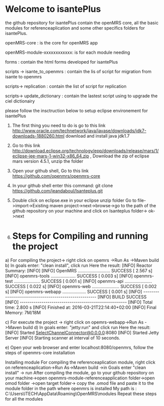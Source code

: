 # Welcome to isantePlus
the github repository for isantePlus contain the openMRS core, all the basic modules for referenceaplication and some other specifics folders for isantePlus.

openMRS-core : is the core for openMRS app

openMRS-module-xxxxxxxxxxxx: is for each module needing

forms : contain the html forms developed for isantePlus

scripts -> isante_to_openmrs : contain the lis of script for migration from isante to openmrs 

scripts-> replication : contain the list of script for replication 

scripts-> update_dictionary : contain the lastest script using to upgrade the ciel dictionairy 


please follow the insctruction below to setup eclipse environement for isantePlus 

1)	The first thing you need to do is go to this link http://www.oracle.com/technetwork/java/javase/downloads/jdk7-downloads-1880260.html
               download and install java jdk1.7
2)	Go to this link http://download.eclipse.org/technology/epp/downloads/release/mars/1/eclipse-jee-mars-1-win32-x86_64.zip ,  Download the zip of eclipse mars version 4.5.1, unzip the folder
3)	Open your github shell, Go to this link https://github.com/openmrs/openmrs-core
4)	In your github shell enter this command: git clone https://github.com/jeandaboul/Isanteplus.git 
5)	Double click on eclipse.exe in your eclipse unzip folder
Go to file->import->Existing maven project->next->browse->go to the path of the github repository on your machine and click on Isanteplus folder-> ok->next


6)	# Steps for Compiling and running the project
a)	For compiling the project-> right click on opemrs ->Run As ->Maven build
b)	In goals enter: "clean install", click run
Here the result:
[INFO] Reactor Summary:
[INFO] 
[INFO] OpenMRS .......................... SUCCESS [  2.567 s]
[INFO] openmrs-tools .................... SUCCESS [  0.003 s]
[INFO] openmrs-test ..................... SUCCESS [  0.001 s]
[INFO] openmrs-api ...................... SUCCESS [  0.022 s]
[INFO] openmrs-web ...................... SUCCESS [  0.002 s]
[INFO] openmrs-webapp ................... SUCCESS [  0.001 s]
[INFO] ------------------------------------------------------
[INFO] BUILD SUCCESS
[INFO] ------------------------------------------------------
[INFO] Total time: 2.800 s
[INFO] Finished at: 2016-03-21T22:14:40+02:00
[INFO] Final Memory: 7M/18M

c)	For execute the project -> right click on opemrs-webapp->Run As ->Maven build
d)	In goals enter: "jetty:run" and click run
Here the result:
[INFO] Started SelectChannelConnector@0.0.0.0:8080
[INFO] Started Jetty Server
[INFO] Starting scanner at interval of 10 seconds.

e)	Open your web browser and enter localhost:8080/openmrs, follow the steps of openmrs-core installation



Installing module 
For compiling the referenceaplication module, right click on referenceaplication->Run As->Maven build
->in Goals enter "clean install" -> run
After compiling the module, go to your github repository on your machine->open openmrs-module-referenceapplication folder->open omod folder ->open target folder-> copy the .omod file and paste it to the module folder in the path where openmrs is installed
My path is : C:\Users\ITECH\AppData\Roaming\OpenMRS\modules
Repeat these steps for all the modules



